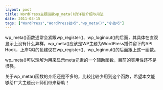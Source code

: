 ```yaml
---
layout: post
title: WordPress主题函数wp_meta()的详细介绍与用法		
date: 2011-03-15
tags: ["WordPress","WordPress技巧","wp_meta()","小技巧"]
---
```


wp_meta()函数通常会紧跟wp_register()、wp_loginout()的后面，其具体在直观显示上没有什么异样，wp_meta()应该是WP主题为WordPress插件留下的API Hook，上岸QQ的鱼建议在wp_register()、wp_loginout()的后面跟上这一函数。

wp_meta()可以理解为用来显示meta元素的一个辅助函数，目前的实用性还不是很强。

关于wp_meta()函数的介绍还是不多的，比较比较少用到这个函数，希望本文能够给广大主题设计师们带来帮助！		